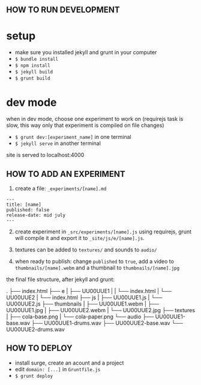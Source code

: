 
HOW TO RUN DEVELOPMENT
----------------------

# setup

- make sure you installed jekyll and grunt in your computer
- `$ bundle install`
- `$ npm install`
- `$ jekyll build`
- `$ grunt build`


# dev mode
when in dev mode, choose one experiment to work on (requirejs task is
slow, this way only that experiment is compiled on file changes)

- `$ grunt dev:[experiment_name]` in one terminal
- `$ jekyll serve` in another terminal

site is served to localhost:4000



HOW TO ADD AN EXPERIMENT
------------------------

1. create a file: `_experiments/[name].md`
```
---
title: [name]
published: false
release-date: mid july
---
```

2. create experiment in `_src/experiments/[name].js` using requirejs,
grunt will compile it and export it to `_site/js/e/[name].js`.

3. textures can be added to `textures/` and sounds to `audio/`

4. when ready to publish: change `published` to `true`, add a video
to `thumbnails/[name].webm` and a thumbnail to `thumbnails/[name].jpg`

the final file structure, after jekyll and grunt:

.
├── index.html
├── e
|   ├── UU00UUE1
|   |   └── index.html
|   └── UU00UUE2
|       └── index.html
├── js
|   ├── UU00UUE1.js
|   └── UU00UUE2.js
├── thumbnails
|   ├── UU00UUE1.webm
|   ├── UU00UUE1.jpg
|   ├── UU00UUE2.webm
|   └── UU00UUE2.jpg
├── textures
|   ├── cola-base.png
|   └── cola-paper.png
└── audio
    ├── UU00UUE1-base.wav
    ├── UU00UUE1-drums.wav
    ├── UU00UUE2-base.wav
    └── UU00UUE2-drums.wav


HOW TO DEPLOY
-------------

- install surge, create an acount and a project
- edit `domain: [...]` in `Gruntfile.js`
- `$ grunt deploy`
